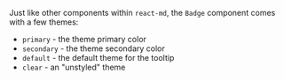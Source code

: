 Just like other components within `react-md`, the `Badge` component comes with a
few themes:

- `primary` - the theme primary color
- `secondary` - the theme secondary color
- `default` - the default theme for the tooltip
- `clear` - an "unstyled" theme
